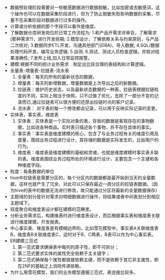 - 数据预处理阶段需要对一些敏感数据进行数据脱敏，比如加密或去敏感词，这个操作也可以在数据采集阶段进行，但为了防止脱敏失败影响数据的采集，尽量不在采集阶段对数据进行过多的操作。
- 计算或分析依据的那个字段可以看作是维度。
- 了解数据仓库研发岗位的日常工作流程为:
1.和产品开需求评审会，了解需求(那种需求?)，进行开发排期;
2.模型设计，了解依赖关系与约束原则，与产品二次核对;
3.数据同步ETL开发，沟通其他部门(DBA)，导入数据;
4.SQL/数据处理代码开发，编写业务逻辑;
5.自测;
6.测试，测试人员检查逻辑，并核对结果准确性;
7.发布上线,加入日常监控报警。
- 建模:根据不同的统计业务需求﹒制定出比较合理的表结构和计算逻辑。
- 全量表-增量表-拉链表-流水表
  1. 全量表：每天的所有的最新状态的数据，
  2. 增量表：每天的新增数据，增量数据是上次导出之后的新数据。
  3. 拉链表：维护历史状态，以及最新状态数据的一种表，拉链表根据拉链粒度的不同，实际上相当于快照，只不过做了优化，去除了一部分不变的记录而已,通过拉链表可以很方便的还原出拉链时点的客户记录。
  4. 流水表： 对于表的每一个修改都会记录，可以用于反映实际记录的变更。 
- 实体表，事实表，维度表
  1. 实体表：实体表是一个实际对象的表，存放的数据是客观存在的事物数据，比如说各种商品。实时表只描述各个事物，并不存在具体的事实。
  2. 事实表：事实表是维度建模的核心，包含了与业务过程有关的维度引用及度量，围绕业务过程进行设计，其存储的数据是实际发生的，比如用户的行为。
  3. 维度表：维度表是维度建模的基础和灵魂，也就是维度建模时事实表关联的表。维度表围绕业务过程所处的环境进行设计，主要包含一个主键和各种维度字段。
- 粒度：每条数据的单位
- hive中拉链表是需要分区的，每个分区内的数据都是最开始到当天的全量数据，这样也就产生了冗余，对此可以只保存最近一周分区的拉链表数据。（因为hive的表中的数据无法进行修改，故只能通过分区将最新的全量数据保存）
- 主题域的划分是针对需求对明细数据进行操作，将结果或者中间表划分到相应主题域下。
- 轻度聚合和维度表设计都在建模的范畴里。
- 分析业务需求后，构建维表时进行维度表设计，而后根据事实表和维度表关联进行维度建模，开发报表。
- 中心事实表、维度表是有模糊边界的。比如雪花模型中，事实表A关联维度表B，维度表B关联维度表C，这时对于B、C两表，B表可以作为中心事实表。
- ER建模三范式
  1. 第一范式要求确保表中每列的原子性，即不可拆分；
  2. 第二范式要求实体的属性完全依赖于主关键字；
  3. 第二范式确保每个属性都直接依赖主键，而不是依赖于其它非主属性，即在2NF的基础之上消除传递依赖。
- 为什么用雪花模型，我们的业务模型遵循三范式，表连接比较多。